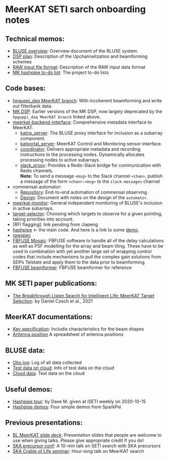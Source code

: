 # MeerKAT SETI sarch onboarding notes

## Technical memos:
* [BLUSE overview](https://docs.google.com/document/d/1uj7vAF1FXq7kQcGdi2lr7K2eg98MFW3d3eqsAB2Z3LQ/edit#heading=h.twuqnlahbx18): Overview document of the BLUSE system.
* [DSP plan](https://docs.google.com/document/d/1mrrn3YFABuoYqy0pkphNJYT4j44_slB8VltTEUHSlv0/edit#): Description of the Upchannelization and beamforming schemes 
* [RAW input file format](https://docs.google.com/document/d/1dnye0HHSlVqRXH7rQ7v3wly0qKg-3_9tGJzaTI-76s4/edit#): Description of the RAW input data format
* [MK hashpipe to-do list](https://docs.google.com/document/d/1NrggefvZZ1pxu1ArdtUJGn7RGECHQMxR_JlFeLr0jpc/edit#): The project to-do lists

## Code bases:
* [hpguppi_daq MeerKAT branch](https://github.com/UCBerkeleySETI/hpguppi_daq/tree/cherry-dev/src): With incoherent beamforming and write out filterbank data.
* [MK DSP](https://github.com/UCBerkeleySETI/MeerKAT_DSP): Earlier versions of the MK DSP, now largely deprecated by the `hpguppi_daq MeerKAT branch` linked above.
* [meerkat-backend-interface](https://github.com/UCBerkeleySETI/meerkat-backend-interface): Comprehensive metadata interface to MeerKAT.  
    - [katcp_server](https://github.com/UCBerkeleySETI/meerkat-backend-interface/blob/python3/meerkat_backend_interface/katcp_server.py): The BLUSE proxy interface for inclusion as a subarray component.  
    - [katportal_server](https://github.com/UCBerkeleySETI/meerkat-backend-interface/blob/python3/meerkat_backend_interface/katportal_server.py): MeerKAT Control and Monitoring sensor interface. 
    - [coordinator](https://github.com/UCBerkeleySETI/meerkat-backend-interface/blob/python3/meerkat_backend_interface/coordinator.py): Delivers appropriate metadata and recording instructions to the processing nodes. Dynamically allocates processing nodes to active subarrays. 
    - [slack_proxy](https://github.com/UCBerkeleySETI/meerkat-backend-interface/blob/python3/meerkat_backend_interface/slack_proxy.py): Provides a Redis-Slack bridge for communication with Redis channels.  
      **Note:** To send a message `<msg>` to the Slack channel `<chan>`, publish a message of the form `<chan>:<msg>` to the `slack-messages` channel 
* commensal-automator:  
    - [Repository](https://github.com/UCBerkeleySETI/commensal-automator): End-to-end automation of commensal observing. 
    - [Design](https://docs.google.com/document/d/1SjgYNrjrqaFfCKWCjN2TDElBIDFnG_9XAbdMfvHe9GM/edit?usp=sharing): Document with notes on the design of the `automator`. 
* [meerkat-monitor](https://github.com/UCBerkeleySETI/meerkat-monitor): General independent monitoring of BLUSE's inclusion in active subarrays. 
* [target-selector](https://github.com/UCBerkeleySETI/target-selector): Choosing which targets to observe for a given pointing, taking priorities into account.
* [RFI flagging]: link pending from Jiapeng
* [hashpipe](http://w.astro.berkeley.edu/~davidm/hashpipe.git/) <- the main code. And here is a link to some [demo](https://github.com/SparkePei/demo1_hashpipe). 
* [rawspec](https://github.com/UCBerkeleySETI/rawspec)
* [FBFUSE Mosaic](https://gitlab.mpifr-bonn.mpg.de/wchen/Beamforming/tree/master/mosaic): FBFUSE software to handle all of the delay calculations as well as PSF modelling for the array and beam tiling. These have to be used in combination with yet another large set of wrapping control codes that include mechanisms to pull the complex gain solutions from SDPs Telstate and apply them to the data prior to beamforming.
* [FBFUSE beamformer](https://github.com/ewanbarr/psrdada_cpp/tree/fbfuse_complex_gain_correction): FBFUSE beamformer for reference


## MK SETI paper publications:
* [The Breakthrough Listen Search for Intelligent Life: MeerKAT Target Selection](https://ui.adsabs.harvard.edu/abs/2021PASP..133f4502C/abstract): by Daniel Czech et al., 2021


## MeerKAT documentations:
* [Key specification](https://skaafrica.atlassian.net/rest/servicedesk/knowledgebase/latest/articles/view/277315585#MeerKATspecifications-Primarybeamcharacteristics): Includie characteristics for the beam shapes
* [Antenna position](https://docs.google.com/spreadsheets/d/1T6bqZBnEXMTFqMFCLs221qOvIOTSLHz_oxbI6RE4TrQ/edit#gid=0) A spreadsheet of antenna positions

## BLUSE data:
* [Obs log](https://docs.google.com/spreadsheets/d/1-wZceD-DDaGydIghOhE9sZC3wICqRAUtR5ny6o0N7l8/edit#gid=1533851989): Log of all data collected
* [Test data on cloud](https://docs.google.com/spreadsheets/d/1qTYAvRcfeIyKA9yUaFO9dC-tLoKSJ_5gwf-bBwYiYX4/edit#gid=0): Info of test data on the cloud
* [Cloud data](https://console.cloud.google.com/storage/browser/blmeerkat_uk?project=dotted-saga-110420&pageState=(%22StorageObjectListTable%22:(%22f%22:%22%255B%255D%22))&prefix=&forceOnObjectsSortingFiltering=false): Test data on the cloud


## Useful demos: 
* [Hashpipe tour](https://drive.google.com/file/d/1s5YR0mGSl7UsBZTndXnzLQ0mrOHN7W6j/view?usp=sharing): by Dave M. given at iSETI weekly on 2020-10-15
* [Hashpipe demos](https://github.com/SparkePei/demo1_hashpipe): Four simple demos from SparkPei


## Previous presentations: 
* [BL MeerKAT slide deck](https://docs.google.com/presentation/d/1tKlvAaVFdGViZfZ6mD9XTiMshtWjChFadIcHzaJMpx8/edit?usp=sharing): Presentation slides that people are welcome to use when giving talks. Please give appropriate credit if you do!
* [SKA precursor conf](https://www.youtube.com/watch?v=DKCBm5TdJW0&t=1s): A 10-min talk on SETI search with SKA precursors
* [SKA Crable of Life seminar](https://www.dropbox.com/s/cap4b8g95axqg33/Ng_SKACoL_Webinar_06052021.mp4?dl=0): Hour-long talk on MeerKAT search 
